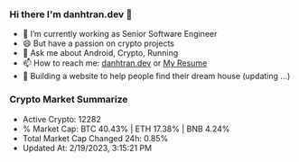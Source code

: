 ### Hi there I'm danhtran.dev 👋

- 🔭 I’m currently working as Senior Software Engineer
- 😄 But have a passion on crypto projects
- 💬 Ask me about Android, Crypto, Running 
- 📫 How to reach me: <a href="https://danhtran.dev" target="_blank">danhtran.dev</a> or <a href="Dan-Resume.pdf" target="_blank">My Resume</a>
- 🌱 Building a website to help people find their dream house (updating ...)

### Crypto Market Summarize
- Active Crypto: 12282
- % Market Cap: BTC 40.43% | ETH 17.38% | BNB 4.24%
- Total Market Cap Changed 24h: 0.85%
- Updated At: 2/19/2023, 3:15:21 PM
